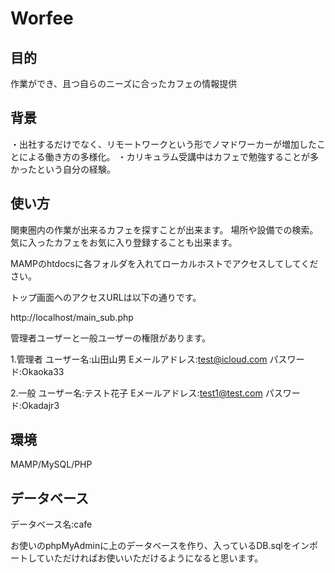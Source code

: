 # Worfee

## 目的
作業ができ、且つ自らのニーズに合ったカフェの情報提供

## 背景
・出社するだけでなく、リモートワークという形でノマドワーカーが増加したことによる働き方の多様化。
・カリキュラム受講中はカフェで勉強することが多かったという自分の経験。

## 使い方
関東圏内の作業が出来るカフェを探すことが出来ます。
場所や設備での検索。気に入ったカフェをお気に入り登録することも出来ます。

MAMPのhtdocsに各フォルダを入れてローカルホストでアクセスしてしてください。

トップ画面へのアクセスURLは以下の通りです。

http://localhost/main_sub.php

管理者ユーザーと一般ユーザーの権限があります。

1.管理者
ユーザー名:山田山男
Eメールアドレス:test@icloud.com
パスワード:Okaoka33

2.一般
ユーザー名:テスト花子
Eメールアドレス:test1@test.com
パスワード:Okadajr3

## 環境
MAMP/MySQL/PHP

## データベース
データベース名:cafe

お使いのphpMyAdminに上のデータベースを作り、入っているDB.sqlをインポートしていただければお使いいただけるようになると思います。
